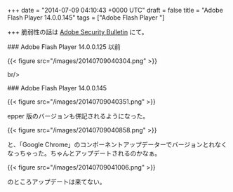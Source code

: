 
+++
date = "2014-07-09 04:10:43 +0000 UTC"
draft = false
title = "Adobe Flash Player 14.0.0.145"
tags = ["Adobe Flash Player "]

+++
脆弱性の話は <a href="http://helpx.adobe.com/security/products/flash-player/apsb14-17.html">Adobe Security Bulletin</a> にて。

<div class="section">
    ### Adobe Flash Player 14.0.0.125 以前
    

{{< figure src="/images/20140709040304.png"  >}}

br/>


</div>
<div class="section">
    ### Adobe Flash Player 14.0.0.145
    

{{< figure src="/images/20140709040351.png"  >}}

epper 版のバージョンも併記されるようになった。

{{< figure src="/images/20140709040858.png"  >}}

と、「Google Chrome」のコンポーネントアップデーターでバージョンとれなくなっちゃった。ちゃんとアップデートされるのかなぁ。

{{< figure src="/images/20140709041006.png"  >}}

のところアップデートは来てない。

</div>

